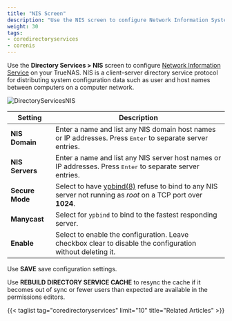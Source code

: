 ```yaml
---
title: "NIS Screen"
description: "Use the NIS screen to configure Network Information System (NIS) and related service options on your TrueNAS"
weight: 30
tags:
- coredirectoryservices
- corenis
---
```



Use the **Directory Services > NIS** screen to configure [Network Information Service](https://www.oreilly.com/library/view/practical-unix-and/0596003234/ch14s01.html) on your TrueNAS. NIS is a client–server directory service protocol for distributing system configuration data such as user and host names between computers on a computer network.

![DirectoryServicesNIS](/images/CORE/12.0/DirectoryServicesNIS.png)

| Setting | Description |
|---------|-------------|
| **NIS Domain** | Enter a name and list any NIS domain host names or IP addresses. Press <kbd>Enter</kbd> to separate server entries. |
| **NIS Servers** |Enter a name and list any NIS server host names or IP addresses. Press <kbd>Enter</kbd> to separate server entries. |
| **Secure Mode** | Select to have [ypbind(8)](https://www.freebsd.org/cgi/man.cgi?query=ypbind) refuse to bind to any NIS server not running as *root* on a TCP port over **1024**. |
| **Manycast** | Select for `ypbind` to bind to the fastest responding server. |
| **Enable** | Select to enable the configuration. Leave checkbox clear to disable the configuration without deleting it. |

Use **SAVE** save configuration settings.

Use **REBUILD DIRECTORY SERVICE CACHE** to resync the cache if it becomes out of sync or fewer users than expected are available in the permissions editors. 

{{< taglist tag="coredirectoryservices" limit="10" title="Related Articles" >}}

